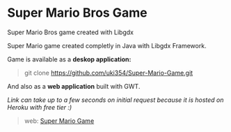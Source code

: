 # Super Mario Bros Game
Super Mario Bros game created with Libgdx

Super Mario game created completly in Java with Libgdx Framework.

Game is available as a **deskop application:**

> git clone https://github.com/uki354/Super-Mario-Game.git

And also as a **web application** built with GWT.

*Link can take up to a few seconds on initial request because it is hosted on Heroku with free tier :)*

> web: [Super Mario Game](https://supermario-game.herokuapp.com)





